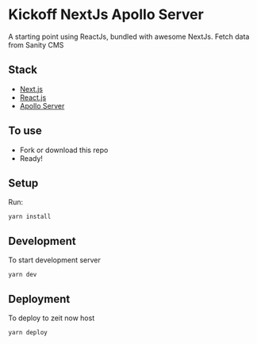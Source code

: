 # Kickoff NextJs Apollo Server

A starting point using ReactJs, bundled with awesome NextJs.
Fetch data from Sanity CMS

## Stack

- [Next.js](https://nextjs.org/)
- [React.js](https://facebook.github.io/react/)
- [Apollo Server](https://www.apollographql.com/)

## To use

- Fork or download this repo
- Ready!

## Setup

Run:

```
yarn install
```

## Development

To start development server

```
yarn dev
```

## Deployment

To deploy to zeit now host

```
yarn deploy
```
